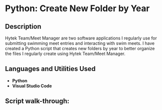 <h1>Python: Create New Folder by Year</h1>

<h2>Description</h2>
Hytek Team/Meet Manager are two software applications I regularly use for submitting swimming meet entries and interacting with swim meets. I have created a Python script that creates new folders by year to better organize the files I regularly create using Hytek Team/Meet Manager.  
<br />


<h2>Languages and Utilities Used</h2>

- <b>Python</b>
- <b>Visual Studio Code</b>

<h2>Script walk-through:</h2>
